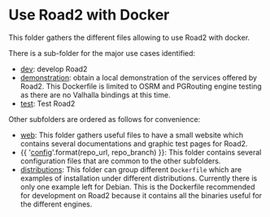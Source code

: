 # Use Road2 with Docker

This folder gathers the different files allowing to use Road2 with docker.

There is a sub-folder for the major use cases identified:
- [dev](./dev/readme.md): develop Road2
- [demonstration](./demonstration/readme.md): obtain a local demonstration of the services offered by Road2. This Dockerfile is limited to OSRM and PGRouting engine testing as there are no Valhalla bindings at this time.
- [test](./test/readme.md): Test Road2

Other subfolders are ordered as follows for convenience:
- [web](./web/readme.md): This folder gathers useful files to have a small website which contains several documentations and graphic test pages for Road2.
- {{ '[config]({}/tree/{}/docker/config/)'.format(repo_url, repo_branch) }}: This folder contains several configuration files that are common to the other subfolders.
- [distributions](./distributions/readme.md): This folder can group different `Dockerfile` which are examples of installation under different distributions. Currently there is only one example left for Debian. This is the Dockerfile recommended for development on Road2 because it contains all the binaries useful for the different engines.